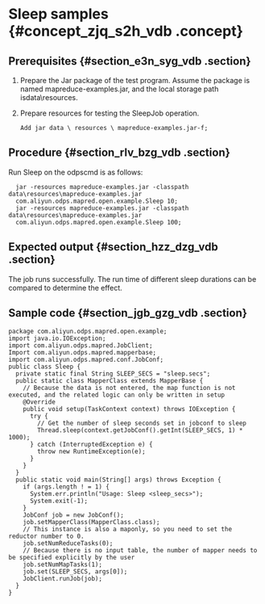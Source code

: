 # Sleep samples {#concept_zjq_s2h_vdb .concept}

## Prerequisites {#section_e3n_syg_vdb .section}

1.  Prepare the Jar package of the test program. Assume the package is named mapreduce-examples.jar, and the local storage path isdata\\resources.
2.  Prepare resources for testing the SleepJob operation.

    ```
    Add jar data \ resources \ mapreduce-examples.jar-f;
    ```


## Procedure {#section_rlv_bzg_vdb .section}

Run Sleep on the odpscmd is as follows:

```
  jar -resources mapreduce-examples.jar -classpath data\resources\mapreduce-examples.jar 
  com.aliyun.odps.mapred.open.example.Sleep 10;
  jar -resources mapreduce-examples.jar -classpath data\resources\mapreduce-examples.jar 
  com.aliyun.odps.mapred.open.example.Sleep 100;
```

## Expected output {#section_hzz_dzg_vdb .section}

The job runs successfully. The run time of different sleep durations can be compared to determine the effect.

## Sample code {#section_jgb_gzg_vdb .section}

```
package com.aliyun.odps.mapred.open.example;
import java.io.IOException;
import com.aliyun.odps.mapred.JobClient;
Import com.aliyun.odps.mapred.mapperbase;
import com.aliyun.odps.mapred.conf.JobConf;
public class Sleep {
  private static final String SLEEP_SECS = "sleep.secs";
  public static class MapperClass extends MapperBase {
    // Because the data is not entered, the map function is not executed, and the related logic can only be written in setup
    @Override
    public void setup(TaskContext context) throws IOException {
      try {
        // Get the number of sleep seconds set in jobconf to sleep
        Thread.sleep(context.getJobConf().getInt(SLEEP_SECS, 1) * 1000);
      } catch (InterruptedException e) {
        throw new RuntimeException(e);
      }
    }
  }
  public static void main(String[] args) throws Exception {
    if (args.length ! = 1) {
      System.err.println("Usage: Sleep <sleep_secs>");
      System.exit(-1);
    }
    JobConf job = new JobConf();
    job.setMapperClass(MapperClass.class);
    // This instance is also a maponly, so you need to set the reductor number to 0.
    job.setNumReduceTasks(0);
    // Because there is no input table, the number of mapper needs to be specified explicitly by the user
    job.setNumMapTasks(1);
    job.set(SLEEP_SECS, args[0]);
    JobClient.runJob(job);
  }
}

```

